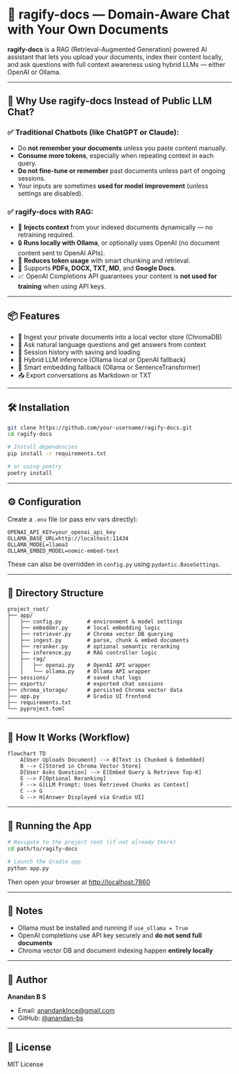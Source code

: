 # 📄 ragify-docs — Domain-Aware Chat with Your Own Documents

**ragify-docs** is a RAG (Retrieval-Augmented Generation) powered AI assistant that lets you upload your documents, index their content locally, and ask questions with full context awareness using hybrid LLMs — either OpenAI or Ollama.

---

## 🚀 Why Use ragify-docs Instead of Public LLM Chat?

### ✅ Traditional Chatbots (like ChatGPT or Claude):
- Do **not remember your documents** unless you paste content manually.
- **Consume more tokens**, especially when repeating context in each query.
- **Do not fine-tune or remember** past documents unless part of ongoing sessions.
- Your inputs are sometimes **used for model improvement** (unless settings are disabled).

### ✅ ragify-docs with RAG:
- 🧠 **Injects context** from your indexed documents dynamically — no retraining required.
- 🔒 **Runs locally with Ollama**, or optionally uses OpenAI (no document content sent to OpenAI APIs).
- 💸 **Reduces token usage** with smart chunking and retrieval.
- 📂 Supports **PDFs, DOCX, TXT, MD**, and **Google Docs**.
- 📈 OpenAI Completions API guarantees your content is **not used for training** when using API keys.

---

## 📦 Features

- 📄 Ingest your private documents into a local vector store (ChromaDB)
- 🤖 Ask natural language questions and get answers from context
- 🔁 Session history with saving and loading
- 💬 Hybrid LLM inference (Ollama local or OpenAI fallback)
- 🧠 Smart embedding fallback (Ollama or SentenceTransformer)
- 📤 Export conversations as Markdown or TXT

---

## 🛠️ Installation

```bash
git clone https://github.com/your-username/ragify-docs.git
cd ragify-docs

# Install dependencies
pip install -r requirements.txt

# or using poetry
poetry install
```

---

## ⚙️ Configuration

Create a `.env` file (or pass env vars directly):

```env
OPENAI_API_KEY=your_openai_api_key
OLLAMA_BASE_URL=http://localhost:11434
OLLAMA_MODEL=llama3
OLLAMA_EMBED_MODEL=nomic-embed-text
```

These can also be overridden in `config.py` using `pydantic.BaseSettings`.

---

## 🧩 Directory Structure

```
project_root/
├── app/
│   ├── config.py        # environment & model settings
│   ├── embedder.py      # local embedding logic
│   ├── retriever.py     # Chroma vector DB querying
│   ├── ingest.py        # parse, chunk & embed documents
│   ├── reranker.py      # optional semantic reranking
│   ├── inference.py     # RAG controller logic
│   ├── rag/
│   │   ├── openai.py    # OpenAI API wrapper
│   │   └── ollama.py    # Ollama API wrapper
├── sessions/            # saved chat logs
├── exports/             # exported chat sessions
├── chroma_storage/      # persisted Chroma vector data
├── app.py               # Gradio UI frontend
├── requirements.txt
└── pyproject.toml
```

---

## 🧪 How It Works (Workflow)

```mermaid
flowchart TD
    A[User Uploads Document] --> B[Text is Chunked & Embedded]
    B --> C[Stored in Chroma Vector Store]
    D[User Asks Question] --> E[Embed Query & Retrieve Top-K]
    E --> F[Optional Reranking]
    F --> G[LLM Prompt: Uses Retrieved Chunks as Context]
    C --> G
    G --> H[Answer Displayed via Gradio UI]
```

---

## 🚀 Running the App

```bash
# Navigate to the project root (if not already there)
cd path/to/ragify-docs

# Launch the Gradio app
python app.py
```

Then open your browser at [http://localhost:7860](http://localhost:7860)

---

## 📌 Notes

- Ollama must be installed and running if `use_ollama = True`
- OpenAI completions use API key securely and **do not send full documents**
- Chroma vector DB and document indexing happen **entirely locally**

---

## 👥 Author

**Anandan B S**
- Email: anandanklnce@gmail.com
- GitHub: [@anandan-bs](https://github.com/anandan-bs)

---

## 📜 License

MIT License
